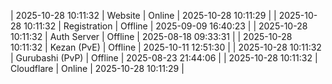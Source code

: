 | 2025-10-28 10:11:32 | Website | Online | 2025-10-28 10:11:29 |
| 2025-10-28 10:11:32 | Registration | Offline | 2025-09-09 16:40:23 |
| 2025-10-28 10:11:32 | Auth Server | Offline | 2025-08-18 09:33:31 |
| 2025-10-28 10:11:32 | Kezan (PvE) | Offline | 2025-10-11 12:51:30 |
| 2025-10-28 10:11:32 | Gurubashi (PvP) | Offline | 2025-08-23 21:44:06 |
| 2025-10-28 10:11:32 | Cloudflare | Online | 2025-10-28 10:11:29 |
